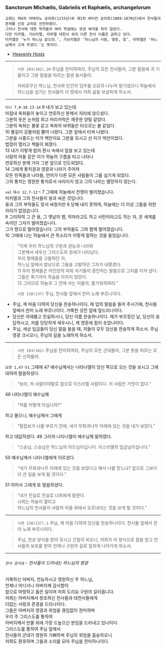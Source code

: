 ### Sanctorum Michælis, Gabrielis et Raphælis, archangelorum

```
교회는 제4차 라테라노 공의회(1215년)와 제1차 바티칸 공의회(1869-1870년)에서 천사들의 존재를 신앙 교리로 선언하였다.  
그러나 천사에 대한 학자들의 여러 학설에는 유권 해석을 하지 않았다.  
다만 미카엘, 가브리엘, 라파엘 대천사 외의 다른 천사 이름은 금하고 있다.  
미카엘은 ‘누가 하느님 같으랴.’, 가브리엘은 ‘하느님의 사람, 영웅, 힘’, 라파엘은 ‘하느님께서 고쳐 주셨다.’는 뜻이다.  
```

- [Heavenly Hosts](https://www.ncronline.org/news/spirituality/pencil-preaching/heavenly-hosts)  

----

> `시편 103(102),20` 주님을 찬미하여라, 주님의 모든 천사들아, 그분 말씀에 귀 기울이고 그분 말씀을 따르는 힘센 용사들아.

> 자비로우신 하느님, 천사와 인간의 임무를 오묘히 나누어 맡기셨으니 하늘에서 하느님을 섬기는 천사들이 이 땅에서 저희 삶을 보살피게 하소서.

----

`다니 7,9-10.13-14` 9 내가 보고 있는데  
마침내 옥좌들이 놓이고 연로하신 분께서 자리에 앉으셨다.  
그분의 옷은 눈처럼 희고 머리카락은 깨끗한 양털 같았다.  
그분의 옥좌는 불꽃 같고 옥좌의 바퀴들은 타오르는 불 같았다.  
10 불길이 강물처럼 뿜어 나왔다. 그분 앞에서 터져 나왔다.  
그분을 시중드는 이가 백만이요 그분을 모시고 선 이가 억만이었다.  
법정이 열리고 책들이 펴졌다.  
13 내가 이렇게 밤의 환시 속에서 앞을 보고 있는데  
사람의 아들 같은 이가 하늘의 구름을 타고 나타나  
연로하신 분께 가자 그분 앞으로 인도되었다.  
14 그에게 통치권과 영광과 나라가 주어져  
모든 민족들과 나라들, 언어가 다른 모든 사람들이 그를 섬기게 되었다.  
그의 통치는 영원한 통치로서 사라지지 않고 그의 나라는 멸망하지 않는다.  

`vel` `묵시 12,7-12ㄱ` 7 그때에 하늘에서 전쟁이 벌어졌습니다.  
미카엘과 그의 천사들이 용과 싸운 것입니다.  
용과 그의 부하들도 맞서 싸웠지만 8 당해 내지 못하여, 하늘에는 더 이상 그들을 위한 자리가 없었습니다.  
9 그리하여 그 큰 용, 그 옛날의 뱀, 악마라고도 하고 사탄이라고도 하는 자, 온 세계를 속이던 그자가 떨어졌습니다.  
그가 땅으로 떨어졌습니다. 그의 부하들도 그와 함께 떨어졌습니다.  
10 그때에 나는 하늘에서 큰 목소리가 이렇게 말하는 것을 들었습니다.  
> “이제 우리 하느님의 구원과 권능과 나라와  
그분께서 세우신 그리스도의 권세가 나타났다.  
우리 형제들을 고발하던 자,  
하느님 앞에서 밤낮으로 그들을 고발하던 그자가 내쫓겼다.  
11 우리 형제들은 어린양의 피와 자기들이 증언하는 말씀으로 그자를 이겨 냈다.  
그들은 죽기까지 목숨을 아끼지 않았다.  
12 그러므로 하늘과 그 안에 사는 이들아, 즐거워하여라.”  

> `시편 138(137)` 주님, 천사들 앞에서 찬미 노래 부르나이다.
- 주님, 제 마음 다하여 당신을 찬송하나이다. 제 입의 말씀을 들어 주시기에, 천사들 앞에서 찬미 노래 부르나이다. 거룩한 성전 앞에 엎드리나이다.  
- 당신은 자애롭고 진실하시니, 당신 이름 찬송하나이다. 제가 부르짖던 날, 당신이 응답하시고, 저를 당당하게 세우시니, 제 영혼에 힘이 솟았나이다.  
- 주님, 세상 임금들이 당신 말씀 들을 때, 저들이 모두 당신을 찬송하게 하소서. 주님 영광 크시오니, 주님의 길을 노래하게 하소서.  

----

> `시편 103(102)` 주님을 찬미하여라, 주님의 모든 군대들아, 그분 뜻을 따르는 모든 신하들아.

`요한 1,47-51` 그때에 47 예수님께서는 나타나엘이 당신 쪽으로 오는 것을 보시고 그에 대하여 말씀하셨다.
> “보라, 저 사람이야말로 참으로 이스라엘 사람이다. 저 사람은 거짓이 없다.”

48 나타나엘이 예수님께  
> “저를 어떻게 아십니까?”  

하고 물으니, 예수님께서 그에게  
> “필립보가 너를 부르기 전에, 네가 무화과나무 아래에 있는 것을 내가 보았다.”  

하고 대답하셨다. 49 그러자 나타나엘이 예수님께 말하였다.
> “스승님, 스승님은 하느님의 아드님이십니다. 이스라엘의 임금님이십니다.”

50 예수님께서 나타나엘에게 이르셨다.  
> “네가 무화과나무 아래에 있는 것을 보았다고 해서 나를 믿느냐? 앞으로 그보다 더 큰 일을 보게 될 것이다.”

51 이어서 그에게 또 말씀하셨다.  
> “내가 진실로 진실로 너희에게 말한다.  
너희는 하늘이 열리고  
하느님의 천사들이 사람의 아들 위에서 오르내리는 것을 보게 될 것이다.”

----

> `시편 138(137),1` 주님, 제 마음 다하여 당신을 찬송하나이다. 천사들 앞에서 찬미 노래 부르나이다.

> 주님, 천상 양식을 받아 모시고 간절히 비오니, 저희가 이 양식으로 힘을 얻고 천사들의 보호를 받아 언제나 구원의 길로 힘차게 나아가게 하소서.

----

###### `천사 감사송` - 천사들이 드러내는 하느님의 영광  

거룩하신 아버지, 전능하시고 영원하신 주 하느님,  
언제나 어디서나 아버지께 감사함이  
참으로 마땅하고 옳은 일이며 저희 도리요 구원의 길이옵니다.  
저희는 아버지께서 창조하신 천사들과 대천사들에게  
더없는 사랑과 존경을 드리나이다.  
그들은 아버지의 영광과 위엄을 끊임없이 찬미하며  
우리 주 그리스도를 통하여  
아버지께서 만물 위에 가장 드높으신 분임을 드러내고 있나이다.  
그리스도를 통하여 주님 앞에서  
천사들의 군대가 영원히 기뻐하며 주님의 위엄을 흠숭하오니  
저희도 환호하며 그들과 소리를 모아 주님을 찬미하나이다.  